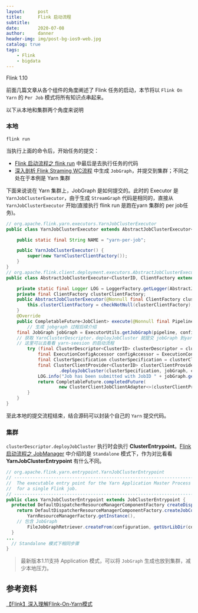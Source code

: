 ```yaml
---
layout:     post
title:      Flink 启动流程
subtitle:   
date:       2020-07-08
author:     danner
header-img: img/post-bg-ios9-web.jpg
catalog: true
tags:
    - Flink
    - bigdata
---
```


Flink 1.10

前面几篇文章从各个组件的角度阐述了 Flink 任务的启动，本节将以 `Flink On Yarn` 的 `Per Job` 模式将所有知识点串起来。

以下从本地和集群两个角度来说明

### 本地

```shell
flink run 
```

当执行上面的命令后，开始任务的提交：

- [Flink 启动流程之 flink run](https://vendanner.github.io/2020/07/02/Flink-启动流程之-flink-run/) 中最后是去执行任务的代码
- [深入剖析 Flink Straming WC流程](https://vendanner.github.io/2020/05/26/深入剖析-Flink-Straming-WC流程/) 中生成 `JobGraph`，并提交到集群；不同之处在于本例是 Yarn 集群

下面来说说在 Yarn 集群上，JobGraph 是如何提交的。此时的 Executor 是 `YarnJobClusterExecutor`，由于生成 `StreamGraph` 代码是相同的，直接从 `YarnJobClusterExecutor` 开始(直接执行 flink run 是跑在yarn 集群的 per job任务)。

```java
// org.apache.flink.yarn.executors.YarnJobClusterExecutor
public class YarnJobClusterExecutor extends AbstractJobClusterExecutor<ApplicationId, YarnClusterClientFactory> {

	public static final String NAME = "yarn-per-job";

	public YarnJobClusterExecutor() {
		super(new YarnClusterClientFactory());
	}
}
// org.apache.flink.client.deployment.executors.AbstractJobClusterExecutor
public class AbstractJobClusterExecutor<ClusterID, ClientFactory extends ClusterClientFactory<ClusterID>> implements PipelineExecutor {

	private static final Logger LOG = LoggerFactory.getLogger(AbstractJobClusterExecutor.class);
	private final ClientFactory clusterClientFactory;
	public AbstractJobClusterExecutor(@Nonnull final ClientFactory clusterClientFactory) {
		this.clusterClientFactory = checkNotNull(clusterClientFactory);
	}
	@Override
	public CompletableFuture<JobClient> execute(@Nonnull final Pipeline pipeline, @Nonnull final Configuration configuration) throws Exception {
		// 生成 jobgraph 过程后续介绍
    final JobGraph jobGraph = ExecutorUtils.getJobGraph(pipeline, configuration);
    // 获取 YarnClusterDescriptor，deployJobCluster 就提交 jobGraph 到yarn
    // 这里可以去看看 yarn-seesion 的启动流程
		try (final ClusterDescriptor<ClusterID> clusterDescriptor = clusterClientFactory.createClusterDescriptor(configuration)) {
			final ExecutionConfigAccessor configAccessor = ExecutionConfigAccessor.fromConfiguration(configuration);
			final ClusterSpecification clusterSpecification = clusterClientFactory.getClusterSpecification(configuration);
			final ClusterClientProvider<ClusterID> clusterClientProvider = clusterDescriptor
					.deployJobCluster(clusterSpecification, jobGraph, configAccessor.getDetachedMode());
			LOG.info("Job has been submitted with JobID " + jobGraph.getJobID());
			return CompletableFuture.completedFuture(
					new ClusterClientJobClientAdapter<>(clusterClientProvider, jobGraph.getJobID()));
		}
	}
}
```

至此本地的提交流程结束，结合源码可以封装个自己的 `Yarn` 提交代码。

### 集群

`clusterDescriptor.deployJobCluster` 执行时会执行 **ClusterEntrypoint**。[Flink 启动流程之 JobManager](https://vendanner.github.io/2020/06/04/Flink-启动流程之-JobManager/) 中介绍的是 `Standalone` 模式下，作为对比看看 **YarnJobClusterEntrypoint** 有什么不同。

```java
// org.apache.flink.yarn.entrypoint.YarnJobClusterEntrypoint
// ------------------------------------------------------------------------
//  The executable entry point for the Yarn Application Master Process
//  for a single Flink job.
// ------------------------------------------------------------------------
public class YarnJobClusterEntrypoint extends JobClusterEntrypoint {
  protected DefaultDispatcherResourceManagerComponentFactory createDispatcherResourceManagerComponentFactory(Configuration configuration) throws IOException {
	return DefaultDispatcherResourceManagerComponentFactory.createJobComponentFactory(
		YarnResourceManagerFactory.getInstance(),
    // 包含 JobGraph
		FileJobGraphRetriever.createFrom(configuration, getUsrLibDir(configuration)));
  }
...
  // Standalone 模式下相同步骤
}
```



> 最新版本1.11支持 Application 模式，可以将 `JobGraph` 生成也放到集群，减少本地压力。



## 参考资料

[【Flink】深入理解Flink-On-Yarn模式](https://www.cnblogs.com/leesf456/p/11136344.html)